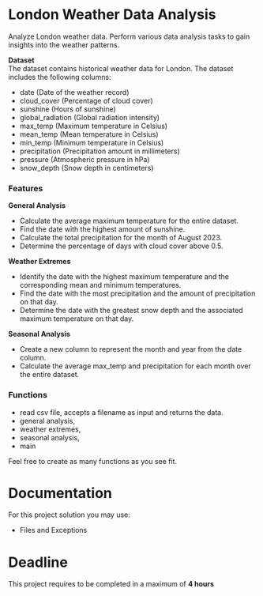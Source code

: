 # London Weather Data Analysis

Analyze London weather data. Perform various data analysis tasks to gain insights into the weather patterns.

**Dataset**   
The dataset contains historical weather data for London. The dataset includes the following columns:

- date (Date of the weather record)
- cloud_cover (Percentage of cloud cover)
- sunshine (Hours of sunshine)
- global_radiation (Global radiation intensity)
- max_temp (Maximum temperature in Celsius)
- mean_temp (Mean temperature in Celsius)
- min_temp (Minimum temperature in Celsius)
- precipitation (Precipitation amount in millimeters)
- pressure (Atmospheric pressure in hPa)
- snow_depth (Snow depth in centimeters)

### Features

**General Analysis**
- Calculate the average maximum temperature for the entire dataset.
- Find the date with the highest amount of sunshine.
- Calculate the total precipitation for the month of August 2023.
- Determine the percentage of days with cloud cover above 0.5.

**Weather Extremes**
- Identify the date with the highest maximum temperature and the corresponding mean and minimum temperatures.
- Find the date with the most precipitation and the amount of precipitation on that day.
- Determine the date with the greatest snow depth and the associated maximum temperature on that day.

**Seasonal Analysis**
- Create a new column to represent the month and year from the date column.
- Calculate the average max_temp and precipitation for each month over the entire dataset.

### Functions

- read csv file, accepts a filename as input and returns the data.
- general analysis,
- weather extremes,
- seasonal analysis,
- main

Feel free to create as many functions as you see fit.

# Documentation

For this project solution you may use:

- Files and Exceptions

# Deadline

This project requires to be completed in a maximum of **4 hours**
